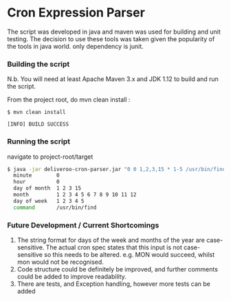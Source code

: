 # Cron Expression Parser
The script was developed in java and maven was used for building and unit testing. The decision to use these tools was taken given the popularity of the tools in java world. only dependency is junit.

### Building the script
N.b. You will need at least Apache Maven 3.x and JDK 1.12 to build and run the script.

From the project root, do mvn clean install :

````
$ mvn clean install

[INFO] BUILD SUCCESS
````
### Running the script
navigate to project-root/target
```bash
$ java -jar deliveroo-cron-parser.jar "0 0 1,2,3,15 * 1-5 /usr/bin/find"
  minute        0
  hour          0
  day of month  1 2 3 15
  month         1 2 3 4 5 6 7 8 9 10 11 12
  day of week   1 2 3 4 5
  command       /usr/bin/find
```
### Future Development / Current Shortcomings
1. The string format for days of the week and months of the year are case-sensitive. The actual cron spec states that this input is not case-sensitive so this needs to be altered. e.g. MON would succeed, whilst mon would not be recognised.
2. Code structure could be definitely be improved, and further comments could be added to improve readability.
3. There are tests, and Exception handling, however more tests can be added
